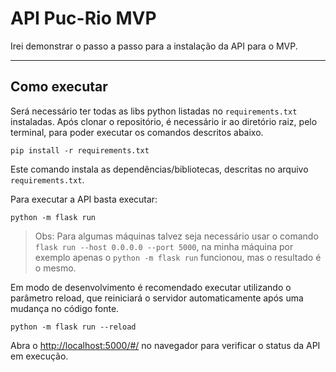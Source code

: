 # API Puc-Rio MVP

Irei demonstrar o passo a passo para a instalação da API para o MVP.

---
## Como executar 


Será necessário ter todas as libs python listadas no `requirements.txt` instaladas.
Após clonar o repositório, é necessário ir ao diretório raiz, pelo terminal, para poder executar os comandos descritos abaixo.

```
pip install -r requirements.txt
```

Este comando instala as dependências/bibliotecas, descritas no arquivo `requirements.txt`.

Para executar a API  basta executar:

```
python -m flask run
```

> Obs: Para algumas máquinas talvez seja necessário usar o comando `flask run --host 0.0.0.0 --port 5000`, na minha máquina por exemplo apenas o `python -m flask run` funcionou, mas o resultado é o mesmo.

Em modo de desenvolvimento é recomendado executar utilizando o parâmetro reload, que reiniciará o servidor
automaticamente após uma mudança no código fonte. 

```
python -m flask run --reload
```

Abra o [http://localhost:5000/#/](http://localhost:5000/#/) no navegador para verificar o status da API em execução.
